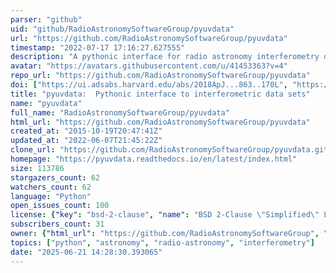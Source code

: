 ```yaml
---
parser: "github"
uid: "github/RadioAstronomySoftwareGroup/pyuvdata"
url: "https://github.com/RadioAstronomySoftwareGroup/pyuvdata"
timestamp: "2022-07-17 17:16:27.627555"
description: "A pythonic interface for radio astronomy interferometry data (uvfits, miriad, others)"
avatar: "https://avatars.githubusercontent.com/u/41453363?v=4"
repo_url: "https://github.com/RadioAstronomySoftwareGroup/pyuvdata"
doi: ["https://ui.adsabs.harvard.edu/abs/2018ApJ...863..170L", "https://ui.adsabs.harvard.edu/abs/2017JOSS....2..140H", "https://ui.adsabs.harvard.edu/abs/2019ascl.soft07003H/abstract"]
title: "pyuvdata:  Pythonic interface to interferometric data sets"
name: "pyuvdata"
full_name: "RadioAstronomySoftwareGroup/pyuvdata"
html_url: "https://github.com/RadioAstronomySoftwareGroup/pyuvdata"
created_at: "2015-10-19T20:47:41Z"
updated_at: "2022-06-07T21:45:22Z"
clone_url: "https://github.com/RadioAstronomySoftwareGroup/pyuvdata.git"
homepage: "https://pyuvdata.readthedocs.io/en/latest/index.html"
size: 113786
stargazers_count: 62
watchers_count: 62
language: "Python"
open_issues_count: 100
license: {"key": "bsd-2-clause", "name": "BSD 2-Clause \"Simplified\" License", "spdx_id": "BSD-2-Clause", "url": "https://api.github.com/licenses/bsd-2-clause", "node_id": "MDc6TGljZW5zZTQ="}
subscribers_count: 31
owner: {"html_url": "https://github.com/RadioAstronomySoftwareGroup", "avatar_url": "https://avatars.githubusercontent.com/u/41453363?v=4", "login": "RadioAstronomySoftwareGroup", "type": "Organization"}
topics: ["python", "astronomy", "radio-astronomy", "interferometry"]
date: "2025-06-21 14:28:30.393065"
---
```

